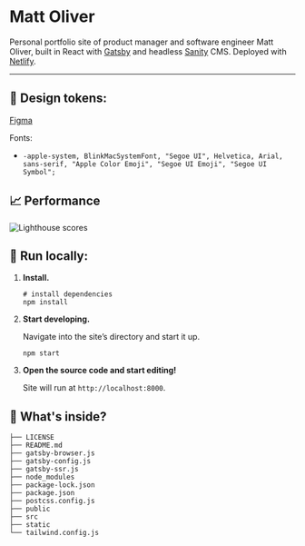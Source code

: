 <!-- START -->
# Matt Oliver

Personal portfolio site of product manager and software engineer Matt Oliver, built in React with [Gatsby](https://gatsbyjs.org) and headless [Sanity](https://sanity.io) CMS. Deployed with [Netlify](https://netlify.com).

---
## 📌 Design tokens:

[Figma](https://www.figma.com/file/U7LRjFK3yqItc2eJe7cPdM/Oliver-Portfolio-2021?node-id=0%3A1)

Fonts:

- `-apple-system, BlinkMacSystemFont, "Segoe UI", Helvetica, Arial, sans-serif, "Apple Color Emoji", "Segoe UI Emoji", "Segoe UI Symbol";`

## 📈 Performance

![Lighthouse scores](https://media.giphy.com/media/xsFI8ZHYL3SbDxgMKo/giphy.gif)

## 🚀 Run locally:

1.  **Install.**

    ```shell
    # install dependencies
    npm install
    ```

1.  **Start developing.**

    Navigate into the site’s directory and start it up.

    ```shell
    npm start
    ```

1.  **Open the source code and start editing!**

    Site will run at `http://localhost:8000`.

## 🧐 What's inside?

```.
├── LICENSE
├── README.md
├── gatsby-browser.js
├── gatsby-config.js
├── gatsby-ssr.js
├── node_modules
├── package-lock.json
├── package.json
├── postcss.config.js
├── public
├── src
├── static
└── tailwind.config.js
```

<!-- END -->
